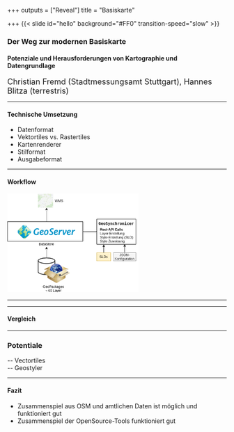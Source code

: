 +++
outputs = ["Reveal"]
title = "Basiskarte"

+++
{{< slide id="hello" background="#FF0" transition-speed="slow" >}}
### Der Weg zur modernen Basiskarte
#### Potenziale und Herausforderungen von Kartographie und Datengrundlage  

 <font size="4"> Christian Fremd (Stadtmessungsamt Stuttgart), Hannes Blitza (terrestris) </font>

---

#### Technische Umsetzung
- Datenformat
- Vektortiles vs. Rastertiles  
- Kartenrenderer  
- Stilformat
- Ausgabeformat

---

#### Workflow
<img src="img/technische_umsetzung.png" width="60%" class="img" />

---
<section data-background-iframe="ol/index.html" data-background-interactive>
</section>

---
#### Vergleich
<section data-background-iframe="https://openlayersbook.github.io/openlayers_book_samples/chapter03/2360OS_03_05_multiple.html" data-background-interactive>
</section>

---

### Potentiale
-- Vectortiles  
-- Geostyler

---

#### Fazit
- Zusammenspiel aus OSM und amtlichen Daten ist möglich und funktioniert gut  
- Zusammenspiel der OpenSource-Tools funktioniert gut  


